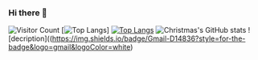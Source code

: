 ### Hi there 👋

<!--
**jyf-111/jyf-111** is a ✨ _special_ ✨ repository because its `README.md` (this file) appears on your GitHub profile.

Here are some ideas to get you started:

- 🔭 I’m currently working on ...
- 🌱 I’m currently learning ...
- 👯 I’m looking to collaborate on ...
- 🤔 I’m looking for help with ...
- 💬 Ask me about ...
- 📫 How to reach me: ...
- 😄 Pronouns: ...
- ⚡ Fun fact: ...
-->

![Visitor Count](https://profile-counter.glitch.me/Christmas/count.svg)
[![Top Langs](https://github-readme-stats.vercel.app/api/top-langs/?username=Christmas)]
[![Top Langs](https://github-readme-stats.vercel.app/api/top-langs/?username=Christmas&layout=compact)](https://github.com/Christmas/github-readme-stats)
![Christmas's GitHub stats](https://github-readme-stats.vercel.app/api?username=Christmas&show_icons=true&theme=tokyonight)
![decription]((https://img.shields.io/badge/Gmail-D14836?style=for-the-badge&logo=gmail&logoColor=white)

